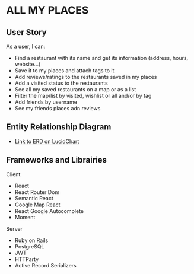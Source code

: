 # ALL MY PLACES

## User Story
As a user, I can:
- Find a restaurant with its name and get its information (address, hours, website...)
- Save it to my places and attach tags to it
- Add reviews/ratings to the restaurants saved in my places
- Add a visited status to the restaurants
- See all my saved restaurants on a map or as a list
- Filter the map/list by visited, wishlist or all and/or by tag
- Add friends by username
- See my friends places adn reviews

## Entity Relationship Diagram

- [Link to ERD on LucidChart](https://www.lucidchart.com/invitations/accept/fdfe0ecb-7e08-4caa-b3f7-88a338fcb25c)

## Frameworks and Librairies

Client
- React
- React Router Dom
- Semantic React
- Google Map React
- React Google Autocomplete
- Moment

Server
- Ruby on Rails
- PostgreSQL
- JWT
- HTTParty
- Active Record Serializers



